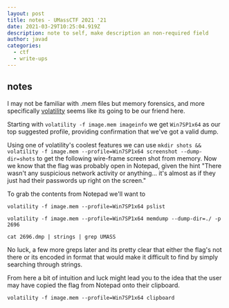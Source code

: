```yaml
---
layout: post
title: notes - UMassCTF 2021 '21
date: 2021-03-29T10:25:04.919Z
description: note to self, make description an non-required field
author: javad
categories:
  - ctf
  - write-ups
---
```

## notes

I may not be familiar with .mem files but memory forensics, and more specifically [volatility](https://github.com/volatilityfoundation/volatility "https\://github.com/volatilityfoundation/volatility") seems like its going to be our friend here. 

Starting with `volatility -f image.mem imageinfo` we get `Win7SP1x64` as our top suggested profile, providing confirmation that we've got a valid dump.

Using one of volatility's coolest features we can use `mkdir shots && volatility -f image.mem --profile=Win7SP1x64 screenshot --dump-dir=shots` to get the following wire-frame screen shot from memory. Now we know that the flag was probably open in Notepad, given the hint "There wasn't any suspicious network activity or anything... it's almost as if they just had their passwords up right on the screen." 

To grab the contents from Notepad we'll want to 

`volatility -f image.mem --profile=Win7SP1x64 pslist`

`volatility -f image.mem --profile=Win7SP1x64 memdump --dump-dir=./ -p 2696`

`cat 2696.dmp | strings | grep UMASS` 

No luck, a few more greps later and its pretty clear that either the flag's not there or its encoded in format that would make it difficult to find by simply searching through strings. 

From here a bit of intuition and luck might lead you to the idea that the user may have copied the flag from Notepad onto their clipboard. 

`volatility -f image.mem --profile=Win7SP1x64 clipboard`
